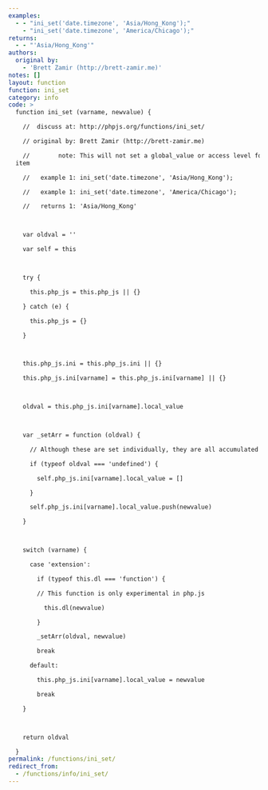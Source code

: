 ```yaml
---
examples:
  - - "ini_set('date.timezone', 'Asia/Hong_Kong');"
    - "ini_set('date.timezone', 'America/Chicago');"
returns:
  - - "'Asia/Hong_Kong'"
authors:
  original by:
    - 'Brett Zamir (http://brett-zamir.me)'
notes: []
layout: function
function: ini_set
category: info
code: >
  function ini_set (varname, newvalue) {

    //  discuss at: http://phpjs.org/functions/ini_set/

    // original by: Brett Zamir (http://brett-zamir.me)

    //        note: This will not set a global_value or access level for the ini
  item

    //   example 1: ini_set('date.timezone', 'Asia/Hong_Kong');

    //   example 1: ini_set('date.timezone', 'America/Chicago');

    //   returns 1: 'Asia/Hong_Kong'



    var oldval = ''

    var self = this



    try {

      this.php_js = this.php_js || {}

    } catch (e) {

      this.php_js = {}

    }



    this.php_js.ini = this.php_js.ini || {}

    this.php_js.ini[varname] = this.php_js.ini[varname] || {}



    oldval = this.php_js.ini[varname].local_value



    var _setArr = function (oldval) {

      // Although these are set individually, they are all accumulated

      if (typeof oldval === 'undefined') {

        self.php_js.ini[varname].local_value = []

      }

      self.php_js.ini[varname].local_value.push(newvalue)

    }



    switch (varname) {

      case 'extension':

        if (typeof this.dl === 'function') {

        // This function is only experimental in php.js

          this.dl(newvalue)

        }

        _setArr(oldval, newvalue)

        break

      default:

        this.php_js.ini[varname].local_value = newvalue

        break

    }



    return oldval

  }
permalink: /functions/ini_set/
redirect_from:
  - /functions/info/ini_set/
---
```


<!-- WARNING! This file is auto generated by `npm run web:inject`, do not edit by hand -->
